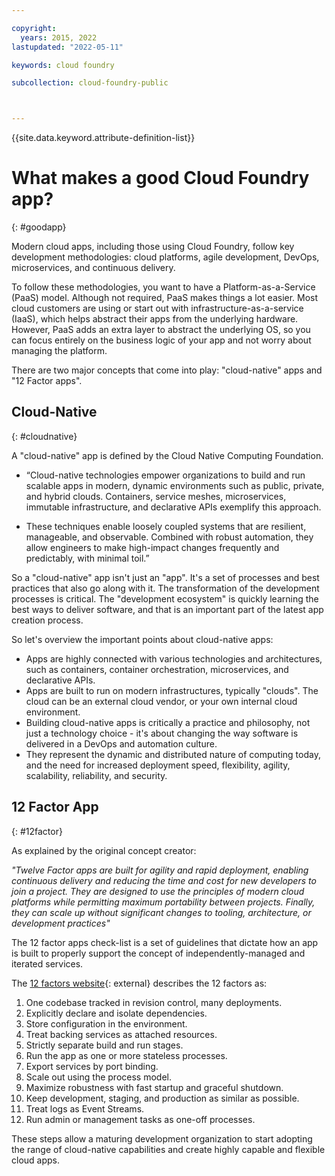 ```yaml
---

copyright:
  years: 2015, 2022
lastupdated: "2022-05-11"

keywords: cloud foundry

subcollection: cloud-foundry-public



---
```



{{site.data.keyword.attribute-definition-list}}

# What makes a good Cloud Foundry app?
{: #goodapp}


Modern cloud apps, including those using Cloud Foundry, follow key development methodologies: cloud platforms, agile development, DevOps, microservices, and continuous delivery.

To follow these methodologies, you want to have a Platform-as-a-Service (PaaS) model. Although not  required, PaaS makes things a lot easier. Most cloud customers are using or start out with infrastructure-as-a-service (IaaS), which helps abstract their apps from the underlying hardware. However, PaaS adds an extra layer to abstract the underlying OS, so you can focus entirely on the business logic of your app and not worry about managing the platform.

There are two major concepts that come into play: "cloud-native" apps and "12 Factor apps".


## Cloud-Native
{: #cloudnative}

A "cloud-native" app is defined by the Cloud Native Computing Foundation.

* “Cloud-native technologies empower organizations to build and run scalable apps in modern, dynamic environments such as public, private, and hybrid clouds. Containers, service meshes, microservices, immutable infrastructure, and declarative APIs exemplify this approach.

* These techniques enable loosely coupled systems that are resilient, manageable, and observable. Combined with robust automation, they allow engineers to make high-impact changes frequently and predictably, with minimal toil.”

So a "cloud-native" app isn't just an "app". It's a set of processes and best practices that also go along with it. The transformation of the development processes is critical.  The "development ecosystem" is quickly learning the best ways to deliver software, and that is an important part of the latest app creation process.

So let's overview the important points about cloud-native apps:

* Apps are highly connected with various technologies and architectures, such as containers, container orchestration, microservices, and declarative APIs.
* Apps are built to run on modern infrastructures, typically "clouds". The cloud can be an external cloud vendor, or your own internal cloud environment.
* Building cloud-native apps is critically a practice and philosophy, not just a technology choice - it's about changing the way software is delivered in a DevOps and automation culture.
* They represent the dynamic and distributed nature of computing today, and the need for increased deployment speed, flexibility, agility, scalability, reliability, and security.


## 12 Factor App
{: #12factor}

As explained by the original concept creator:

*"Twelve Factor apps are built for agility and rapid deployment, enabling continuous delivery and reducing the time and cost for new developers to join a project. They are designed to use the principles of modern cloud platforms while permitting maximum portability between projects. Finally, they can scale up without significant changes to tooling, architecture, or development practices"*

The 12 factor apps check-list is a set of guidelines that dictate how an app is built to properly support the concept of independently-managed and iterated services.

The [12 factors website](https://12factor.net){: external} describes the 12 factors as:

1. One codebase tracked in revision control, many deployments.
2. Explicitly declare and isolate dependencies.
3. Store configuration in the environment.
4. Treat backing services as attached resources.
5. Strictly separate build and run stages.
6. Run the app as one or more stateless processes.
7. Export services by port binding.
8. Scale out using the process model.
9. Maximize robustness with fast startup and graceful shutdown.
10. Keep development, staging, and production as similar as possible.
11. Treat logs as Event Streams.
12. Run admin or management tasks as one-off processes.

These steps allow a maturing development organization to start adopting the range of cloud-native capabilities and create highly capable and flexible cloud apps.


